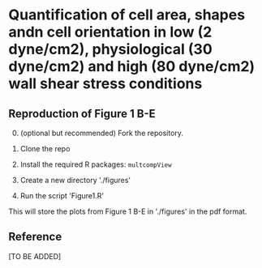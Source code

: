 # Quantification of cell area, shapes andn cell orientation in low (2 dyne/cm2), physiological (30 dyne/cm2) and high (80 dyne/cm2) wall shear stress conditions 

## Reproduction of  Figure 1 B-E

0. (optional but recommended) Fork the repository.

1. Clone the repo

2. Install the required R packages: `multcompView`

3. Create a new directory './figures'

4. Run the script 'Figure1.R'

This will store the plots from Figure 1 B-E in './figures' in the pdf format.

## Reference

[TO BE ADDED]

